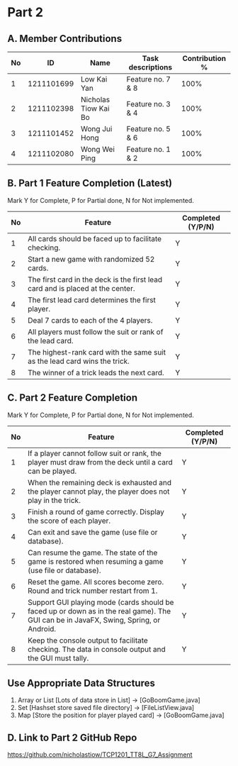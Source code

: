 # Part 2

## A. Member Contributions

No | ID         | Name                 | Task descriptions  | Contribution %
-- | ---------- | -------------------- | ------------------ | --------------
1  | 1211101699 | Low Kai Yan          | Feature no. 7 & 8  | 100%
2  | 1211102398 | Nicholas Tiow Kai Bo | Feature no. 3 & 4  | 100%
3  | 1211101452 | Wong Jui Hong        | Feature no. 5 & 6  | 100%
4  | 1211102080 | Wong Wei Ping        | Feature no. 1 & 2  | 100%


## B. Part 1 Feature Completion (Latest)

Mark Y for Complete, P for Partial done, N for Not implemented.

No | Feature                                                                         | Completed (Y/P/N)
-- | ------------------------------------------------------------------------------- | -----------------
1  | All cards should be faced up to facilitate checking.                            |  Y
2  | Start a new game with randomized 52 cards.                                      |  Y
3  | The first card in the deck is the first lead card and is placed at the center.  |  Y
4  | The first lead card determines the first player.                                |  Y
5  | Deal 7 cards to each of the 4 players.                                          |  Y
6  | All players must follow the suit or rank of the lead card.                      |  Y
7  | The highest-rank card with the same suit as the lead card wins the trick.       |  Y
8  | The winner of a trick leads the next card.                                      |  Y



## C. Part 2 Feature Completion

Mark Y for Complete, P for Partial done, N for Not implemented.

No | Feature                                                                                                                               | Completed (Y/P/N)
-- | ------------------------------------------------------------------------------------------------------------------------------------- | -----------------
1  | If a player cannot follow suit or rank, the player must draw from the deck until a card can be played.                                |  Y                                                       
2  | When the remaining deck is exhausted and the player cannot play, the player does not play in the trick.                               |  Y
3  | Finish a round of game correctly. Display the score of each player.                                                                   |  Y
4  | Can exit and save the game (use file or database).                                                                                    |  Y
5  | Can resume the game. The state of the game is restored when resuming a game (use file or database).                                   |  Y
6  | Reset the game. All scores become zero. Round and trick number restart from 1.                                                        |  Y
7  | Support GUI playing mode (cards should be faced up or down as in the real game). The GUI can be in JavaFX, Swing, Spring, or Android. |  Y
8  | Keep the console output to facilitate checking. The data in console output and the GUI must tally.                                    |  Y

## Use Appropriate Data Structures
1) Array or List [Lots of data store in List] -> [GoBoomGame.java]
2) Set [Hashset store saved file directory] -> [FileListView.java]
3) Map [Store the position for player played card] -> [GoBoomGame.java]

## D. Link to Part 2 GitHub Repo

https://github.com/nicholastiow/TCP1201_TT8L_G7_Assignment

